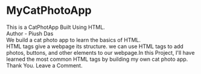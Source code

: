 # MyCatPhotoApp
This is a CatPhotApp Built Using HTML.
<br>
Author - Piush Das
<br>
We build a cat photo app to learn the basics of HTML.
<br>
HTML tags give a webpage its structure. we can use HTML tags to add photos, buttons, and other elements to our webpage.In this Project, I'll have learned the most common HTML tags by building my own cat photo app.
<br>
Thank You. Leave a Comment.